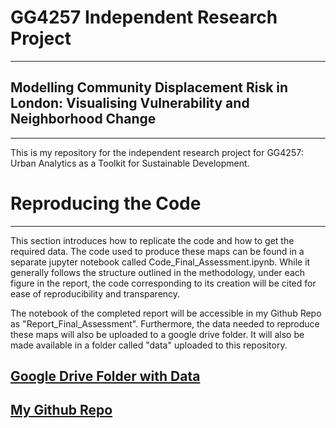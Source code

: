 # GG4257 Independent Research Project
---
##  Modelling Community Displacement Risk in London: Visualising Vulnerability and Neighborhood Change
---
This is my repository for the independent research project for GG4257: Urban Analytics as a Toolkit for Sustainable Development.

# Reproducing the Code
---
This section introduces how to replicate the code and how to get the required data. The code used to produce these maps can be found in a separate jupyter notebook called Code_Final_Assessment.ipynb. While it generally follows the structure outlined in the methodology, under each figure in the report, the code corresponding to its creation will be cited for ease of reproducibility and transparency.

The notebook of the completed report will be accessible in my Github Repo as "Report_Final_Assessment". Furthermore, the data needed to reproduce these maps will also be uploaded to a google drive folder. It will also be made available in a folder called "data" uploaded to this repository.

## [Google Drive Folder with Data](https://drive.google.com/drive/folders/1la5A6jrOylBtMjtsFkAid9vLym6hIm2G?usp=drive_link)
## [My Github Repo](https://github.com/nb229-coder/210006819_UA_IRP)
